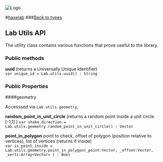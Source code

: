 
![Logo](http://underscorediscovery.com/sven/images/logo.png)

#[haxelab](../index.html)
###[Back to types](types.html)

## Lab Utils API

The utility class contains various functions that prove useful to the library.

### Public methods

**uuid** (returns a Universally Unique Identifier)   
`var unique_id = Lab.utils.uuid() : String`

### Public Properties

####geometry

Accesssed via `Lab.utils.geometry`,

**random\_point\_in\_unit\_circle** (returns a random point inside a unit circle [-1,1] )
`var shake_direction = Lab.utils.geometry.random_point_in_unit_circle() : Vector`

**point\_in\_polygon** point to check, offset of polygon (position relative to vertices), list of vertices (returns if inside)   
`var is_point_inside = Lab.utils.geometry.point_in_polygon(_point:Vector, _offset:Vector, _verts:Array<Vector> ) : Bool`

